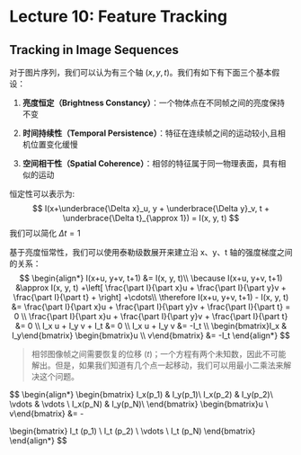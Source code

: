 # Lecture 10: Feature Tracking

## Tracking in Image Sequences

对于图片序列，我们可以认为有三个轴 $(x, y, t)$。​我们有如下有下面三个基本假设：

1. **亮度恒定（Brightness Constancy）**：一个物体点在不同帧之间的亮度保持不变

2. **时间持续性（Temporal Persistence）**：特征在连续帧之间的运动较小,且相机位置变化缓慢

3. **空间相干性（Spatial Coherence）**：相邻的特征属于同一物理表面，具有相似的运动

恒定性可以表示为:
$$
I(x+\underbrace{\Delta x}_u, y + \underbrace{\Delta y}_v, t + \underbrace{\Delta t}_{\approx 1}) = I(x, y, t)
$$
我们可以简化 $\Delta t = 1$​

基于亮度恒常性，我们可以使用泰勒级数展开来建立沿 x、y、t 轴的强度梯度之间的关系：
$$
\begin{align*}
I(x+u, y+v, t+1) &= I(x, y, t)\\
\because I(x+u, y+v, t+1) &\approx I(x, y, t) +\left[
\frac{\part I}{\part x}u +
\frac{\part I}{\part y}v +
\frac{\part I}{\part t} +
\right] +\cdots\\ 
\therefore I(x+u, y+v, t+1) - I(x, y, t) &=
\frac{\part I}{\part x}u +
\frac{\part I}{\part y}v +
\frac{\part I}{\part t} = 0 \\
\frac{\part I}{\part x}u +
\frac{\part I}{\part y}v +
\frac{\part I}{\part t} &= 0 \\
I_x u + I_y v + I_t &= 0 \\
I_x u + I_y v &= -I_t \\
\begin{bmatrix}I_x & I_y\end{bmatrix}
\begin{bmatrix}u \\ v\end{bmatrix} &= -I_t
\end{align*}
$$

> 相邻图像帧之间需要恢复的位移 ($t$​)；一个方程有两个未知数，因此不可能解出。但是，如果我们知道有几个点一起移动，我们可以用最小二乘法来解决这个问题。


$$
\begin{align*}
\begin{bmatrix}
I_x(p_1) & I_y(p_1)\\
I_x(p_2) & I_y(p_2)\\
\vdots   & \vdots \\
I_x(p_N) & I_y(p_N)\\
\end{bmatrix}
\begin{bmatrix}u \\ v\end{bmatrix} &= -

\begin{bmatrix}
I_t (p_1) \\
I_t (p_2) \\
\vdots \\
I_t (p_N)
\end{bmatrix}
\end{align*}
$$
